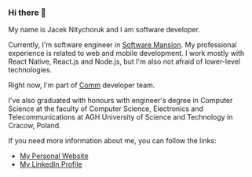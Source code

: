 ### Hi there 👋


My name is Jacek Nitychoruk and I am software developer.

Currently, I'm software engineer in [Software Mansion](https://swmansion.com/). My professional experience is related to web and mobile development. I work mostly with React Native, React.js and Node.js, but I'm also not afraid of lower-level technologies. 

Right now, I'm part of [Comm](https://comm.app/) developer team.

I've also graduated with honours with engineer's degree in Computer Science at the faculty of Computer Science, Electronics and Telecommunications at AGH University of Science and Technology in Cracow, Poland.

If you need more information about me, you can follow the links: 

- [My Personal Website](https://nitychor.uk)
- [My LinkedIn Profile](https://www.linkedin.com/in/jacek-nitychoruk/)


<!--
**def-au1t/def-au1t** is a ✨ _special_ ✨ repository because its `README.md` (this file) appears on your GitHub profile.


Here are some ideas to get you started:

- 🔭 I’m currently working on ...
- 🌱 I’m currently learning ...
- 👯 I’m looking to collaborate on ...
- 🤔 I’m looking for help with ...
- 💬 Ask me about ...
- 📫 How to reach me: ...
- 😄 Pronouns: ...
- ⚡ Fun fact: ...
-->
